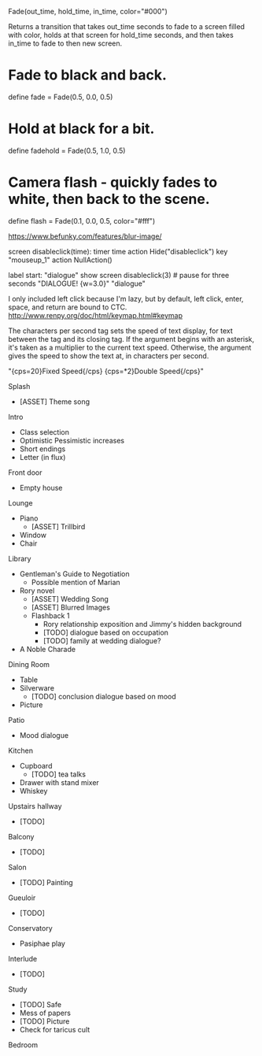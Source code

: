 Fade(out_time, hold_time, in_time, color="#000")

Returns a transition that takes out_time seconds to fade to a screen filled with color, holds at that screen for hold_time seconds, and then takes in_time to fade to then new screen.

# Fade to black and back.
define fade = Fade(0.5, 0.0, 0.5)

# Hold at black for a bit.
define fadehold = Fade(0.5, 1.0, 0.5)

# Camera flash - quickly fades to white, then back to the scene.
define flash = Fade(0.1, 0.0, 0.5, color="#fff")


https://www.befunky.com/features/blur-image/


screen disableclick(time):
    timer time action Hide("disableclick")
    key "mouseup_1" action NullAction()

label start:
    "dialogue"
    show screen disableclick(3) # pause for three seconds
    "DIALOGUE! {w=3.0}"
    "dialogue"


I only included left click because I'm lazy, but by default, left click, enter, space, and return are bound to CTC. http://www.renpy.org/doc/html/keymap.html#keymap


The characters per second tag sets the speed of text display, for text between the tag and its closing tag. If the argument begins with an asterisk, it's taken as a multiplier to the current text speed. Otherwise, the argument gives the speed to show the text at, in characters per second.

"{cps=20}Fixed Speed{/cps} {cps=*2}Double Speed{/cps}"







Splash
- [ASSET] Theme song

Intro
- Class selection
- Optimistic Pessimistic increases
- Short endings
- Letter (in flux)

Front door
- Empty house

Lounge
- Piano
  - [ASSET] Trillbird
- Window
- Chair

Library
- Gentleman's Guide to Negotiation
  - Possible mention of Marian
- Rory novel
  - [ASSET] Wedding Song
  - [ASSET] Blurred Images
  - Flashback 1
    - Rory relationship exposition and Jimmy's hidden background
    - [TODO] dialogue based on occupation
    - [TODO] family at wedding dialogue?
- A Noble Charade

Dining Room
- Table
- Silverware
  - [TODO] conclusion dialogue based on mood
- Picture

Patio
- Mood dialogue

Kitchen
- Cupboard
  - [TODO] tea talks
- Drawer with stand mixer
- Whiskey

Upstairs hallway
- [TODO]

Balcony
- [TODO]

Salon
- [TODO] Painting

Gueuloir
- [TODO]

Conservatory
- Pasiphae play

Interlude
- [TODO]

Study
- [TODO] Safe
- Mess of papers
- [TODO] Picture
- Check for taricus cult

Bedroom
